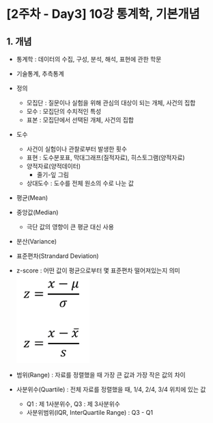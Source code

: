 # [2주차 - Day3] 10강 통계학, 기본개념

## 1. 개념
  - 통계학 : 데이터의 수집, 구성, 분석, 해석, 표현에 관한 학문
  - 기술통계, 추측통계

  - 정의
    - 모집단 : 질문이나 실험을 위해 관심의 대상이 되는 개체, 사건의 집합
    - 모수 : 모집단의 수치적인 특성
    - 표본 : 모집단에서 선택된 개체, 사건의 집합

  - 도수
    - 사건이 실험이나 관찰로부터 발생한 횟수
    - 표현 : 도수분포표, 막대그래프(질적자료), 히스토그램(양적자료)
    - 양적자료(양적데이터)
      - 줄기-잎 그림
    - 상대도수 : 도수를 전체 원소의 수로 나눈 값

  - 평균(Mean)
  - 중앙값(Median)
    - 극단 값의 영향이 큰 평균 대신 사용
  - 분산(Variance)
  - 표준편차(Strandard Deviation)
  - z-score : 어떤 값이 평균으로부터 몇 표준편차 떨어져있는지 의미  
  ![image](image/11.png)
  
  - 범위(Range) : 자료를 정렬했을 때 가장 큰 값과 가장 작은 값의 차이
  - 사분위수(Quartile) : 전체 자료를 정렬했을 때, 1/4, 2/4, 3/4 위치에 있는 값
    - Q1 : 제 1사분위수, Q3 : 제 3사분위수
    - 사분위범위(IQR, InterQuartile Range) : Q3 - Q1

